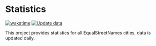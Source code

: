 # Statistics

[![wakatime](https://wakatime.com/badge/github/RobinLinde/statistics.svg)](https://wakatime.com/badge/github/RobinLinde/statistics)
[![Update data](https://github.com/RobinLinde/statistics/actions/workflows/update-data.yml/badge.svg)](https://github.com/RobinLinde/statistics/actions/workflows/update-data.yml)

This project provides statistics for all EqualStreetNames cities, data is updated daily.
